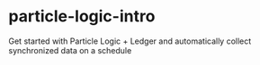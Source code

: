 # particle-logic-intro
Get started with Particle Logic + Ledger and automatically collect synchronized data on a schedule
